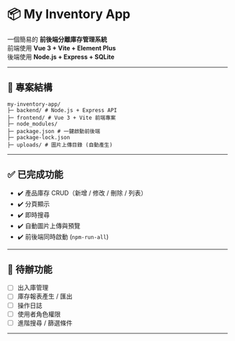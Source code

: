 # 📦 My Inventory App

一個簡易的 **前後端分離庫存管理系統**  
前端使用 **Vue 3 + Vite + Element Plus**  
後端使用 **Node.js + Express + SQLite**

---

## 📁 專案結構

```
my-inventory-app/
├─ backend/ # Node.js + Express API
├─ frontend/ # Vue 3 + Vite 前端專案
├─ node_modules/
├─ package.json # 一鍵啟動前後端
├─ package-lock.json
├─ uploads/ # 圖片上傳目錄 (自動產生)
```

---

## ✅ 已完成功能

- ✔️ 產品庫存 CRUD（新增 / 修改 / 刪除 / 列表）
- ✔️ 分頁顯示
- ✔️ 即時搜尋
- ✔️ 自動圖片上傳與預覽
- ✔️ 前後端同時啟動 (`npm-run-all`)

---

## 🚧 待辦功能

- [ ] 出入庫管理
- [ ] 庫存報表產生 / 匯出
- [ ] 操作日誌
- [ ] 使用者角色權限
- [ ] 進階搜尋 / 篩選條件

---
